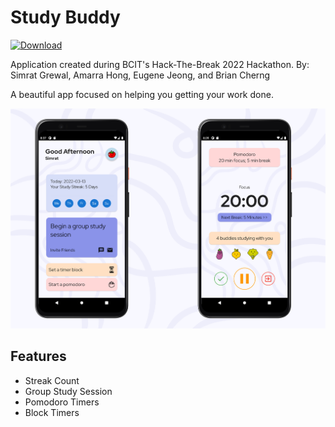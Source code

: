 # Study Buddy

[![Download](https://img.shields.io/github/downloads/simrat39/StudyBuddy/total.svg)](https://GitHub.com/simrat39/StudyBuddy/releases/)

Application created during BCIT's Hack-The-Break 2022 Hackathon.
By: Simrat Grewal, Amarra Hong, Eugene Jeong, and Brian Cherng

A beautiful app focused on helping you getting your work done.

![banner](./banner.png)

## Features 
- Streak Count
- Group Study Session
- Pomodoro Timers
- Block Timers
